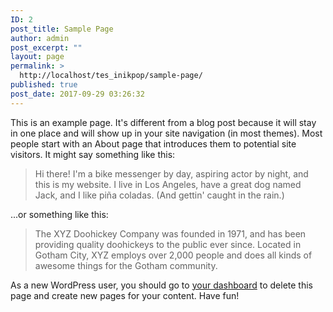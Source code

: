 ```yaml
---
ID: 2
post_title: Sample Page
author: admin
post_excerpt: ""
layout: page
permalink: >
  http://localhost/tes_inikpop/sample-page/
published: true
post_date: 2017-09-29 03:26:32
---
```

This is an example page. It's different from a blog post because it will stay in one place and will show up in your site navigation (in most themes). Most people start with an About page that introduces them to potential site visitors. It might say something like this:

<blockquote>Hi there! I'm a bike messenger by day, aspiring actor by night, and this is my website. I live in Los Angeles, have a great dog named Jack, and I like pi&#241;a coladas. (And gettin' caught in the rain.)</blockquote>

...or something like this:

<blockquote>The XYZ Doohickey Company was founded in 1971, and has been providing quality doohickeys to the public ever since. Located in Gotham City, XYZ employs over 2,000 people and does all kinds of awesome things for the Gotham community.</blockquote>

As a new WordPress user, you should go to <a href="http://localhost/tes_inikpop/wp-admin/">your dashboard</a> to delete this page and create new pages for your content. Have fun!
